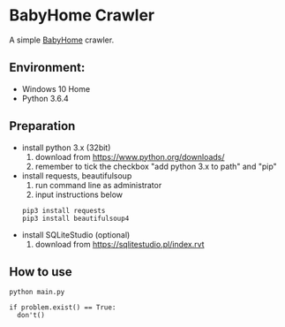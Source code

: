 # BabyHome Crawler
A simple [BabyHome](https://forum.babyhome.com.tw/) crawler.

## Environment:
- Windows 10 Home
- Python 3.6.4

## Preparation
- install python 3.x (32bit)
  1. download from https://www.python.org/downloads/
  2. remember to tick the checkbox "add python 3.x to path" and "pip"
- install requests, beautifulsoup
  1. run command line as administrator
  2. input instructions below
  ```
  pip3 install requests
  pip3 install beautifulsoup4
  ```
- install SQLiteStudio (optional)
  1. download from https://sqlitestudio.pl/index.rvt
  
## How to use
```
python main.py
```

```
if problem.exist() == True:
  don't()
```
